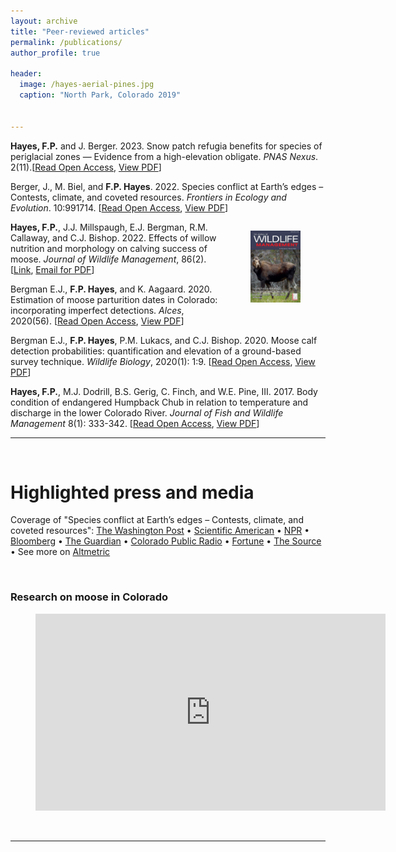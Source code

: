 ```yaml
---
layout: archive
title: "Peer-reviewed articles"
permalink: /publications/
author_profile: true

header:
  image: /hayes-aerial-pines.jpg
  caption: "North Park, Colorado 2019"


---
```


**Hayes, F.P.** and J. Berger. 2023. Snow patch refugia benefits for species of periglacial zones — Evidence from a high-elevation obligate. *PNAS Nexus*. 2(11).\[[Read Open Access](https://academic.oup.com/pnasnexus/article-lookup/doi/10.1093/pnasnexus/pgad339), <a href="./2023_Hayes and Berger_snow benefits.pdf">View PDF</a>\]

Berger, J., M. Biel, and **F.P. Hayes**. 2022. Species conflict at Earth’s edges – Contests, climate, and coveted resources. *Frontiers in Ecology and Evolution*. 10:991714. \[[Read Open Access](https://www.frontiersin.org/articles/10.3389/fevo.2022.991714), <a href="./2022_Berger et al_contests.pdf">View PDF</a>\]

<figure style="width: 80px;float:right">
   <a href="/images/publications/hayes-JWMcover-2022.jpg">
  <img style='border:5px solid #FFFFFF float:right' src="/images/publications/hayes-JWMcover-2022.jpg" /></a>
</figure>


**Hayes, F.P.**, J.J. Millspaugh, E.J. Bergman, R.M. Callaway, and C.J. Bishop. 2022. Effects of willow nutrition and morphology on calving success of moose. *Journal of Wildlife Management*, 86(2). \[[Link](https://doi.org/10.1002/jwmg.22175), <a href="mailto:forest.hayes@colostate.edu?subject=Request for PDF - Effects of willow on moose calving success">Email for PDF</a>\]

Bergman E.J., **F.P. Hayes**, and K. Aagaard. 2020. Estimation of moose parturition dates in Colorado: incorporating imperfect detections. *Alces*, 2020(56). \[[Read Open Access](https://alcesjournal.org/index.php/alces/article/view/277), <a href="./2020_Bergman et al_parturition.pdf">View PDF</a>\]


Bergman E.J., **F.P. Hayes**, P.M. Lukacs, and C.J. Bishop. 2020. Moose calf detection probabilities: quantification and elevation of a ground-based survey technique. *Wildlife Biology*, 2020(1): 1:9. \[[Read Open Access](https://doi.org/10.2981/wlb.00599), <a href="./2020_Bergman et al_calf detection.pdf">View PDF</a>\]

**Hayes, F.P.**, M.J. Dodrill, B.S. Gerig, C. Finch, and W.E. Pine, III. 2017. Body condition of endangered Humpback Chub in relation to temperature and discharge in the lower Colorado River. *Journal of Fish and Wildlife Management* 8(1): 333-342. \[[Read Open Access](https://doi.org/10.3996/062014-JFWM-047), <a href="./2017_Hayes et al_Humpback Chub condition.pdf">View PDF</a>\]

---------------------------


&nbsp;

# Highlighted press and media



Coverage of "Species conflict at Earth’s edges – Contests, climate, and coveted resources": [The Washington Post](https://www.washingtonpost.com/climate-environment/2022/10/17/goats-bighorn-sheep-glacier-salt) 
•
[Scientific American](https://www.scientificamerican.com/article/mountain-goats-battle-bighorn-sheep-over-climate-limited-resources/)
•
[NPR](https://www.npr.org/sections/goatsandsoda/2022/10/17/1129521295/goats-slam-sheep-over-salt-lick-maybe-they-really-are-the-goat)
•
[Bloomberg](https://www.bloomberg.com/news/articles/2022-10-17/climate-change-pits-mountain-goats-against-bighorn-sheep-in-american-rockies)
•
[The Guardian](https://www.theguardian.com/environment/2022/oct/16/mountain-goats-bighorn-sheep-climate-crisis-ice-melt)
•
[Colorado Public Radio](https://www.cpr.org/2022/10/18/glaciers-melting-rocky-mountain-goats-sheep/)
•
[Fortune](https://fortune.com/2022/10/17/sheep-goats-climate-change-rivalry-rocky-mountains/)
•
[The Source](https://source.colostate.edu/mountain-goats-and-bighorn-sheep-battle-in-climate-crisis-new-study-shows/)
•
See more on [Altmetric](https://frontiers.altmetric.com/details/137313015)


&nbsp;

### Research on moose in Colorado
<figure style="width: 560px" class="align-center">
  <iframe width="560" height="315" src="https://www.youtube-nocookie.com/embed/fIFQTJpqzoo" title="YouTube video player" frameborder="0" allow="accelerometer; autoplay; clipboard-write; encrypted-media; gyroscope; picture-in-picture; web-share" allowfullscreen></iframe>
</figure>

&nbsp;

---------------------------
&nbsp;
